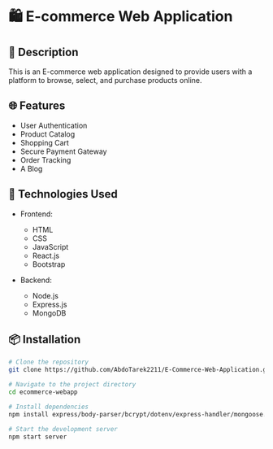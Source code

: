 # 🛍️ E-commerce Web Application

## 📝 Description

This is an E-commerce web application designed to provide users with a platform to browse, select, and purchase products online.

## 🌐 Features

- User Authentication
- Product Catalog
- Shopping Cart
- Secure Payment Gateway
- Order Tracking
- A Blog

## 🚀 Technologies Used

- Frontend:
  - HTML
  - CSS
  - JavaScript
  - React.js
  - Bootstrap

- Backend:
  - Node.js
  - Express.js
  - MongoDB

## 📦 Installation

```bash
# Clone the repository
git clone https://github.com/AbdoTarek2211/E-Commerce-Web-Application.git

# Navigate to the project directory
cd ecommerce-webapp

# Install dependencies
npm install express/body-parser/bcrypt/dotenv/express-handler/mongoose..etc

# Start the development server
npm start server
```
